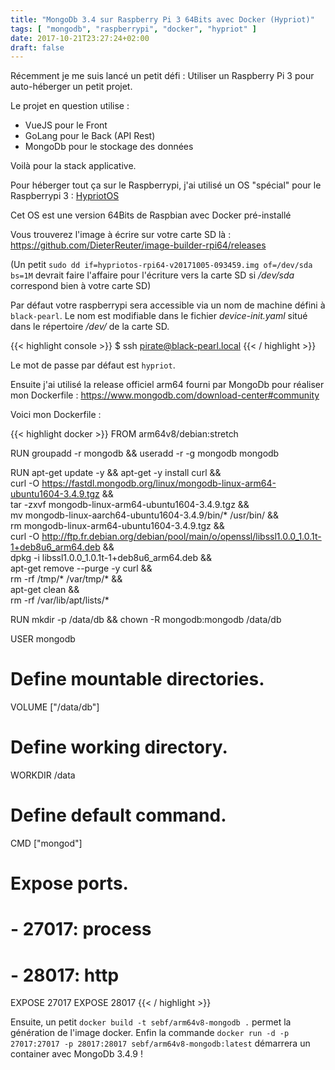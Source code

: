 ```yaml
---
title: "MongoDb 3.4 sur Raspberry Pi 3 64Bits avec Docker (Hypriot)"
tags: [ "mongodb", "raspberrypi", "docker", "hypriot" ]
date: 2017-10-21T23:27:24+02:00
draft: false
---
```


Récemment je me suis lancé un petit défi : Utiliser un Raspberry Pi 3 pour auto-héberger un petit projet.

Le projet en question utilise :

- VueJS pour le Front
- GoLang pour le Back (API Rest)
- MongoDb pour le stockage des données

Voilà pour la stack applicative.

Pour héberger tout ça sur le Raspberrypi, j'ai utilisé un OS "spécial" pour le Raspberrypi 3 : [HypriotOS](https://blog.hypriot.com/)

Cet OS est une version 64Bits de Raspbian avec Docker pré-installé

Vous trouverez l'image à écrire sur votre carte SD là : https://github.com/DieterReuter/image-builder-rpi64/releases

(Un petit `sudo dd if=hypriotos-rpi64-v20171005-093459.img of=/dev/sda bs=1M` devrait faire l'affaire pour l'écriture vers la carte SD si */dev/sda* correspond bien à votre carte SD)

Par défaut votre raspberrypi sera accessible via un nom de machine défini à `black-pearl`.
Le nom est modifiable dans le fichier *device-init.yaml* situé dans le répertoire */dev/* de la carte SD.

{{< highlight console >}}
$ ssh pirate@black-pearl.local
{{< / highlight >}}

Le mot de passe par défaut est `hypriot`.

Ensuite j'ai utilisé la release officiel arm64 fourni par MongoDb pour réaliser mon Dockerfile : https://www.mongodb.com/download-center#community

Voici mon Dockerfile :

{{< highlight docker >}}
FROM arm64v8/debian:stretch

RUN groupadd -r mongodb && useradd -r -g mongodb mongodb

RUN apt-get update -y && apt-get -y install curl && \
   curl -O https://fastdl.mongodb.org/linux/mongodb-linux-arm64-ubuntu1604-3.4.9.tgz && \
   tar -zxvf mongodb-linux-arm64-ubuntu1604-3.4.9.tgz && \
   mv mongodb-linux-aarch64-ubuntu1604-3.4.9/bin/* /usr/bin/ && \
   rm mongodb-linux-arm64-ubuntu1604-3.4.9.tgz && \
   curl -O http://ftp.fr.debian.org/debian/pool/main/o/openssl/libssl1.0.0_1.0.1t-1+deb8u6_arm64.deb && \
   dpkg -i libssl1.0.0_1.0.1t-1+deb8u6_arm64.deb && \
   apt-get remove --purge -y curl && \
   rm -rf /tmp/* /var/tmp/* && \
   apt-get clean && \
   rm -rf /var/lib/apt/lists/*

RUN mkdir -p /data/db && chown -R mongodb:mongodb /data/db

USER mongodb

# Define mountable directories.
VOLUME ["/data/db"]

# Define working directory.
WORKDIR /data

# Define default command.
CMD ["mongod"]

# Expose ports.
#   - 27017: process
#   - 28017: http
EXPOSE 27017
EXPOSE 28017
{{< / highlight >}}

Ensuite, un petit `docker build -t sebf/arm64v8-mongodb .` permet la génération de l'image docker.
Enfin la commande `docker run -d -p 27017:27017 -p 28017:28017 sebf/arm64v8-mongodb:latest` démarrera un container avec MongoDb 3.4.9 !
